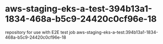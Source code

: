 # aws-staging-eks-a-test-394b13a1-1834-468a-b5c9-24420c0cf96e-18
repository for use with E2E test job aws-staging-eks-a-test:394b13a1-1834-468a-b5c9-24420c0cf96e-18
